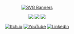
<div align="center">

[![SVG Banners](https://svg-banners.vercel.app/api?type=glitch&text1=Hi,%20I'm%20Mert&width=700&height=200)](https://github.com/Akshay090/svg-banners)
  
![](http://github-profile-summary-cards.vercel.app/api/cards/profile-details?username=mertkoroglu&theme=dracula)
![](http://github-profile-summary-cards.vercel.app/api/cards/most-commit-language?username=mertkoroglu&theme=dracula)
![](http://github-profile-summary-cards.vercel.app/api/cards/stats?username=mertkoroglu&theme=dracula)

[![Itch.io](https://img.shields.io/badge/Itch-%23FF0B34.svg?style=for-the-badge&logo=Itch.io&logoColor=white)](https://mertkoroglu.itch.io/)
[![YouTube](https://img.shields.io/badge/YouTube-%23FF0000.svg?style=for-the-badge&logo=YouTube&logoColor=white)](https://www.youtube.com/@mert_koroglu)
[![LinkedIn](https://img.shields.io/badge/linkedin-%230077B5.svg?style=for-the-badge&logo=linkedin&logoColor=white)](https://www.linkedin.com/in/mertkoroglu1/)
</div>
